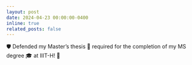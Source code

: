 ```yaml
---
layout: post
date: 2024-04-23 00:00:00-0400
inline: true
related_posts: false
---
```


🛡️ Defended my Master’s thesis 📜 required for the completion of my MS degree 🎓 at IIIT-H! 🎯
